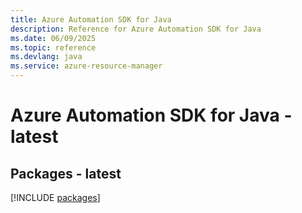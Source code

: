 ```yaml
---
title: Azure Automation SDK for Java
description: Reference for Azure Automation SDK for Java
ms.date: 06/09/2025
ms.topic: reference
ms.devlang: java
ms.service: azure-resource-manager
---
```

# Azure Automation SDK for Java - latest
## Packages - latest
[!INCLUDE [packages](automation-index.md)]
